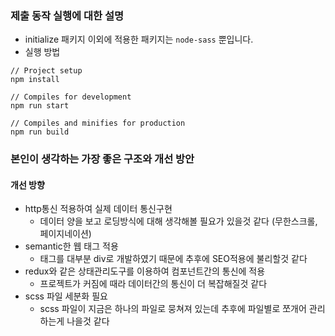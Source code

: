 ### 제출 동작 실행에 대한 설명

- initialize 패키지 이외에 적용한 패키지는 `node-sass` 뿐입니다.
- 실행 방법

```
// Project setup
npm install

// Compiles for development
npm run start

// Compiles and minifies for production
npm run build
```

### 본인이 생각하는 가장 좋은 구조와 개선 방안

#### 개선 방향

- http통신 적용하여 실제 데이터 통신구현
  - 데이터 양을 보고 로딩방식에 대해 생각해볼 필요가 있을것 같다 (무한스크롤, 페이지네이션)
- semantic한 웹 태그 적용
  - 태그를 대부분 div로 개발하였기 때문에 추후에 SEO적용에 불리할것 같다
- redux와 같은 상태관리도구를 이용하여 컴포넌트간의 통신에 적용
  - 프로젝트가 커짐에 때라 데이터간의 통신이 더 복잡해질것 같다
- scss 파일 세분화 필요
  - scss 파일이 지금은 하나의 파일로 뭉쳐져 있는데 추후에 파일별로 쪼개어 관리하는게 나을것 같다
